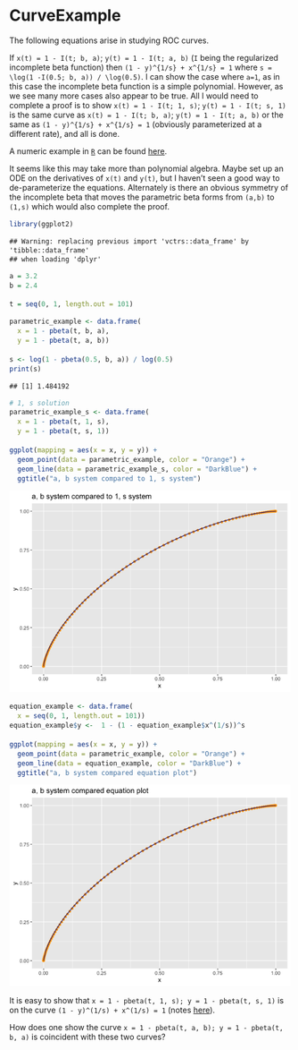 CurveExample
================

The following equations arise in studying ROC curves.

If `x(t) = 1 - I(t; b, a)`; `y(t) = 1 - I(t; a, b)` (`I` being the
regularized incomplete beta function) then `(1 - y)^{1/s} + x^{1/s} = 1`
where `s = \log(1 -I(0.5; b, a)) / \log(0.5)`. I can show the case where
`a=1`, as in this case the incomplete beta function is a simple
polynomial. However, as we see many more cases also appear to be true.
All I would need to complete a proof is to show `x(t) = 1 - I(t; 1, s)`;
`y(t) = 1 - I(t; s, 1)` is the same curve as `x(t) = 1 - I(t; b, a)`;
`y(t) = 1 - I(t; a, b)` or the same as `(1 - y)^{1/s} + x^{1/s} = 1`
(obviously parameterized at a different rate), and all is done.

A numeric example in [`R`](https://www.r-project.org) can be found
[here](https://github.com/WinVector/Examples/blob/main/rebalance/CurveExample.md).

It seems like this may take more than polynomial algebra. Maybe set up
an ODE on the derivatives of `x(t)` and `y(t)`, but I haven’t seen a
good way to de-parameterize the equations. Alternately is there an
obvious symmetry of the incomplete beta that moves the parametric beta
forms from `(a,b)` to `(1,s)` which would also complete the proof.

``` r
library(ggplot2)
```

    ## Warning: replacing previous import 'vctrs::data_frame' by 'tibble::data_frame'
    ## when loading 'dplyr'

``` r
a = 3.2
b = 2.4

t = seq(0, 1, length.out = 101)
```

``` r
parametric_example <- data.frame(
  x = 1 - pbeta(t, b, a),
  y = 1 - pbeta(t, a, b))

s <- log(1 - pbeta(0.5, b, a)) / log(0.5)
print(s)
```

    ## [1] 1.484192

``` r
# 1, s solution
parametric_example_s <- data.frame(
  x = 1 - pbeta(t, 1, s),
  y = 1 - pbeta(t, s, 1))

ggplot(mapping = aes(x = x, y = y)) +
  geom_point(data = parametric_example, color = "Orange") + 
  geom_line(data = parametric_example_s, color = "DarkBlue") + 
  ggtitle("a, b system compared to 1, s system")
```

![](CurveExample_files/figure-gfm/unnamed-chunk-3-1.png)<!-- -->

``` r
equation_example <- data.frame(
  x = seq(0, 1, length.out = 101))
equation_example$y <-  1 - (1 - equation_example$x^(1/s))^s

ggplot(mapping = aes(x = x, y = y)) +
  geom_point(data = parametric_example, color = "Orange") + 
  geom_line(data = equation_example, color = "DarkBlue") + 
  ggtitle("a, b system compared equation plot")
```

![](CurveExample_files/figure-gfm/unnamed-chunk-4-1.png)<!-- -->

It is easy to show that `x = 1 - pbeta(t, 1, s); y = 1 - pbeta(t, s, 1)`
is on the curve `(1 - y)^(1/s) + x^(1/s) = 1` (notes
[here](https://github.com/WinVector/Examples/blob/main/rebalance/ROC_shape.md)).

How does one show the curve `x = 1 - pbeta(t, a, b); y = 1 - pbeta(t, b,
a)` is coincident with these two curves?
